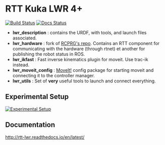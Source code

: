 RTT Kuka LWR 4+
===================

[![Build Status](https://travis-ci.org/kuka-isir/rtt_lwr.svg?branch=rtt_lwr-2.0)](https://travis-ci.org/kuka-isir/rtt_lwr) [![Docs Status](https://readthedocs.org/projects/rtt-lwr/badge/?version=latest)](http://rtt-lwr.readthedocs.io/en/latest/)


- **lwr_description** : contains the URDF, with tools, and launch files associated.
- **lwr_hardware** : fork of [RCPRG's repo](https://github.com/RCPRG-ros-pkg/lwr_hardware). Contains an RTT component for communicating with the hardware (through rtnet) et another for publishing the robot status in ROS.
- **lwr_ikfast** : Fast inverse kinematics plugin for moveit. Use trac-ik instead. 
- **lwr_moveit_config** : [MoveIt!](http://moveit.ros.org/) config package for starting moveit and connecting it to the controller manager.
- **lwr_utils** : Set of **very** useful tools to launch and connect everything.

## Experimental Setup

[![Experimental Setup](https://docs.google.com/drawings/d/1E0KbzYNJTc-1nIdF8U4vIk07o5m0t-UEVZyddy6xKDc/pub?w=1697&amp)](goo.gl/GzuaWL)

## Documentation 

http://rtt-lwr.readthedocs.io/en/latest/


